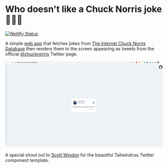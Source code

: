 # Who doesn't like a Chuck Norris joke 🤷🏾‍♂️

[![Netlify Status](https://api.netlify.com/api/v1/badges/f95187ca-83e2-49a9-8c85-95a6e9014650/deploy-status)](https://app.netlify.com/sites/fake-chuck-norris-tweets/deploys)

A simple [web app](https://fake-chuck-norris-tweets.netlify.app) that fetches jokes from [The Internet Chuck Norris Database](http://www.icndb.com/api/) then renders them to the screen appearing as tweets from the official [@chucknorris](https://twitter.com/chucknorris) Twitter page.  

![Screenshot](./src/assets/images/screenshot.png)

A special shout out to [Scott Windon](https://tailwindcomponents.com/u/scott-windon) for the beautiful Tailwindcss Twitter component template.
